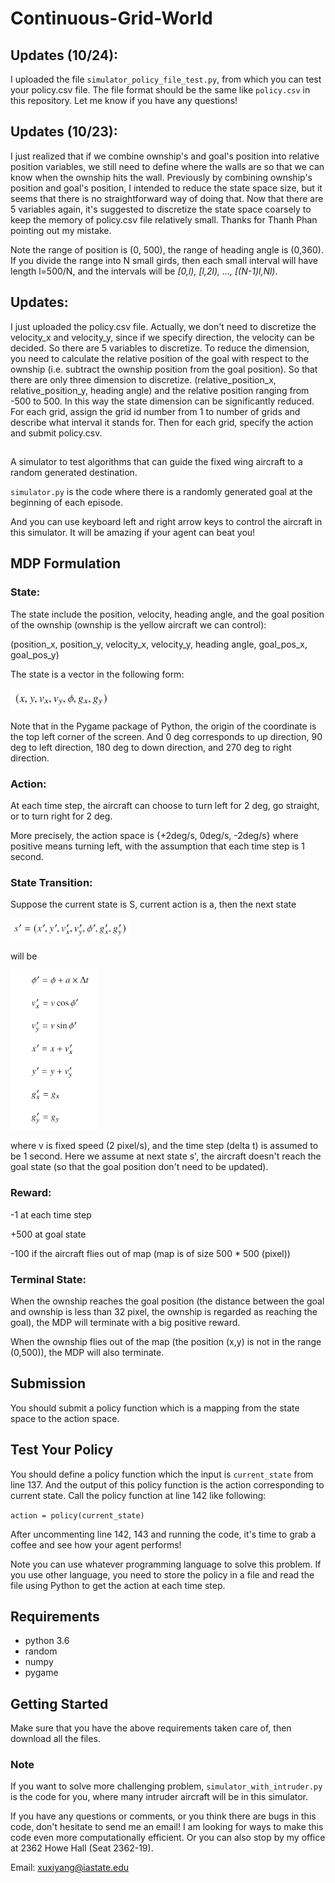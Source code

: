 # Continuous-Grid-World

## Updates (10/24):
I uploaded the file `simulator_policy_file_test.py`, from which you can test your policy.csv file. The file format should be the same like `policy.csv` in this repository. Let me know if you have any questions!

## Updates (10/23):
I just realized that if we combine ownship's and goal's position into relative position variables, we still need to define where the walls are so that we can know when the ownship hits the wall. Previously by combining ownship's position and goal's position, I intended to reduce the state space size, but it seems that there is no straightforward way of doing that. Now that there are 5 variables again, it's suggested to discretize the state space coarsely to keep the memory of policy.csv file relatively small. Thanks for Thanh Phan pointing out my mistake.

Note the range of position is (0, 500), the range of heading angle is (0,360). If you divide the range into N small girds, then each small interval will have length l=500/N, and the intervals will be *[0,l), [l,2l), ..., [(N-1)l,Nl)*.

## Updates:
I just uploaded the policy.csv file. Actually, we don't need to discretize the velocity_x and velocity_y, since if we specify direction, the velocity can be decided. So there are 5 variables to discretize. To reduce the dimension, you need to calculate the relative position of the goal with respect to the ownship (i.e. subtract the ownship position from the goal position). So that there are only three dimension to discretize. (relative_position_x, relative_position_y, heading angle) and the relative position ranging from -500 to 500. In this way the state dimension can be significantly reduced. For each grid, assign the grid id number from 1 to number of grids and describe what interval it stands for. Then for each grid, specify the action and submit policy.csv.

##

A simulator to test algorithms that can guide the fixed wing aircraft to a random generated destination.

`simulator.py` is the code where there is a randomly generated goal at the beginning of each episode.

And you can use keyboard left and right arrow keys to control the aircraft in this simulator.
It will be amazing if your agent can beat you!

## MDP Formulation

### State: 
The state include the position, velocity, heading angle, and the goal position of the ownship (ownship is the yellow aircraft we can control):

(position_x, position_y, velocity_x, velocity_y, heading angle, goal_pos_x, goal_pos_y) 

The state is a vector in the following form:

<img src="https://github.com/xuxiyang1993/continuous-grid-world/blob/master/images/state.png" width="160" height="35" />

Note that in the Pygame package of Python, the origin of the coordinate is the top left corner of the screen. And 0 deg corresponds to up direction, 90 deg to left direction, 180 deg to down direction, and 270 deg to right direction.

### Action:
At each time step, the aircraft can choose to turn left for 2 deg, go straight, or to turn right for 2 deg.

More precisely, the action space is {+2deg/s, 0deg/s, -2deg/s} where positive means turning left, 
with the assumption that each time step is 1 second.

### State Transition:

Suppose the current state is S, current action is a, then the next state 

<img src="https://github.com/xuxiyang1993/continuous-grid-world/blob/master/images/sp.png" width="190" height="35" />

will be

<img src="https://github.com/xuxiyang1993/continuous-grid-world/blob/master/images/transition.png" width="140" height="255" />

where v is fixed speed (2 pixel/s), and the time step (delta t) is assumed to be 1 second. Here we assume at next state s', the aircraft doesn't reach the goal state (so that the goal position don't need to be updated).

### Reward:

-1 at each time step

+500 at goal state

-100 if the aircraft flies out of map (map is of size 500 * 500 (pixel))

### Terminal State:

When the ownship reaches the goal position (the distance between the goal and ownship is less than 32 pixel, the ownship is regarded as reaching the goal), the MDP will terminate with a big positive reward.

When the ownship flies out of the map (the position (x,y) is not in the range (0,500)), the MDP will also terminate.

## Submission

You should submit a policy function which is a mapping from the state space to the action space.

## Test Your Policy

You should define a policy function which the input is `current_state` from line 137. And the output of this policy function is the action corresponding to current state. Call the policy function at line 142 like following:

`action = policy(current_state)`

After uncommenting line 142, 143 and running the code, it's time to grab a coffee and see how your agent performs!

Note you can use whatever programming language to solve this problem. If you use other language, you need to store the policy in a file and read the file using Python to get the action at each time step.

## Requirements

* python 3.6
* random
* numpy
* pygame


## Getting Started

Make sure that you have the above requirements taken care of, then download all the files.

### Note
If you want to solve more challenging problem, `simulator_with_intruder.py` is the code for you, where many intruder aircraft will be in this simulator.

If you have any questions or comments, or you think there are bugs in this code, don't hesitate to send me an email! I am looking for ways to make this code even more computationally efficient. Or you can also stop by my office at 2362 Howe Hall (Seat 2362-19).

Email: xuxiyang@iastate.edu
